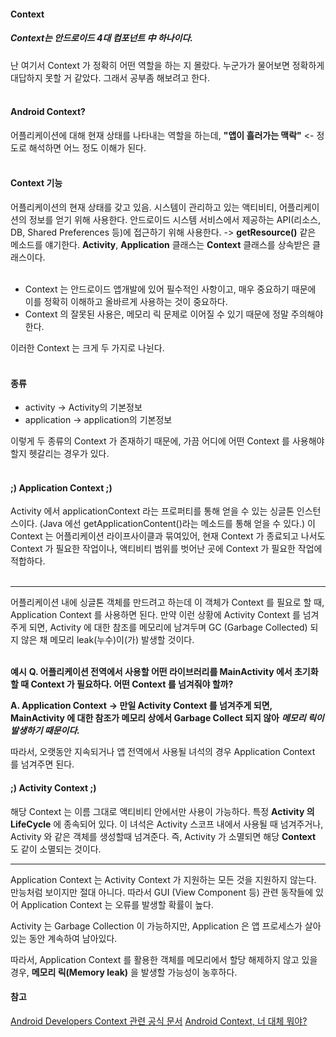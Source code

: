 #### Context




##### Context는 안드로이드 4대 컴포넌트 **中 하나**이다.

난 여기서 Context 가 정확히 어떤 역할을 하는 지 몰랐다.
누군가가 물어보면 정확하게 대답하지 못할 거 같았다.
그래서 공부좀 해보려고 한다.<br><br>

#### Android Context?
어플리케이션에 대해 현재 상태를 나타내는 역할을 하는데,
**"앱이 흘러가는 맥락"** <- 정도로 해석하면 어느 정도 이해가 된다.<br><br>

#### Context 기능

어플리케이션의 현재 상태를 갖고 있음. 
시스템이 관리하고 있는 액티비티, 어플리케이션의 정보를 얻기 위해 사용한다.
안드로이드 시스템 서비스에서 제공하는 API(리소스, DB, Shared Preferences 등)에 접근하기 위해 사용한다. -> **getResource()** 같은 메소드를 얘기한다.
**Activity**, **Application** 클래스는 **Context** 클래스를 상속받은 클래스이다.<br><br>

- Context 는 안드로이드 앱개발에 있어 필수적인 사항이고, 매우 중요하기 때문에 이를 정확히 이해하고 올바르게 사용하는 것이 중요하다.
- Context 의 잘못된 사용은, 메모리 릭 문제로 이어질 수 있기 때문에 정말 주의해야한다.

이러한 Context 는 크게 두 가지로 나뉜다.<br><br>

#### 종류

- activity → Activity의 기본정보
- application → application의 기본정보

이렇게 두 종류의 Context 가 존재하기 때문에,
가끔 어디에 어떤 Context 를 사용해야 할지 헷갈리는 경우가 있다.<br><br>

#### ;) Application Context ;)
Activity 에서 applicationContext 라는 프로퍼티를 통해 얻을 수 있는 싱글톤 인스턴스이다.
(Java 에선 getApplicationContent()라는 메소드를 통해 얻을 수 있다.)
이 Context 는 어플리케이션 라이프사이클과 묶여있어, 현재 Context 가 종료되고 나서도
Context 가 필요한 작업이나, 액티비티 범위를 벗어난 곳에 Context 가 필요한 작업에 적합하다.<br><br>

---

어플리케이션 내에 싱글톤 객체를 만드려고 하는데 이 객체가 Context 를 필요로 할 때, Application Context 를 사용하면 된다. 만약 이런 상황에 Activity Context 를 넘겨주게 되면, Activity 에 대한 참조를 메모리에 남겨두며 GC (Garbage Collected) 되지 않은 채 메모리 leak(누수)이(가) 발생할 것이다.<br><br>

**예시**
**Q. 어플리케이션 전역에서 사용할 어떤 라이브러리를 MainActivity 에서 초기화 할 때 Context 가 필요하다. 어떤 Context 를 넘겨줘야 할까?**

**A. Application Context**
**-> 만일 Activity Context 를 넘겨주게 되면, MainActivity 에 대한 참조가 메모리 상에서
Garbage Collect 되지 않아** ***메모리 릭이 발생하기 때문이다.***

따라서, 오랫동안 지속되거나 앱 전역에서 사용될 녀석의 경우 Application Context 를 넘겨주면 된다.

#### ;) Activity Context ;)
해당 Context 는 이름 그대로 액티비티 안에서만 사용이 가능하다. 특정 **Activity 의 LifeCycle** 에 종속되어 있다. 이 녀석은 Activity 스코프 내에서 사용될 때 넘겨주거나, Activity 와 같은 객체를 생성할때 넘겨준다. 즉, Activity 가 소멸되면 해당 __Context__ 도 같이 소멸되는 것이다.

---

Application Context 는 Activity Context 가 지원하는 모든 것을 지원하지 않는다.
만능처럼 보이지만 절대 아니다. 따라서 GUI (View Component 등) 관련 동작들에 있어
Application Context 는 오류를 발생할 확률이 높다.

Activity 는 Garbage Collection 이 가능하지만, Application 은 앱 프로세스가 살아있는 동안 계속하여 남아있다.

따라서, Application Context 를 활용한 객체를 메모리에서 할당 해제하지 않고 있을 경우,
**메모리 릭(Memory leak)** 을 발생할 가능성이 농후하다.

#### 참고
[Android Developers Context 관련 공식 문서](https://developer.android.com/reference/kotlin/android/content/Context)
[Android Context, 너 대체 뭐야?](https://velog.io/@haero_kim/Android-Context-%EB%84%88-%EB%8C%80%EC%B2%B4-%EB%AD%90%EC%95%BC)